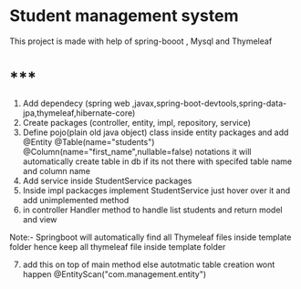# Student management system
This project is made with help of spring-booot , Mysql and Thymeleaf

# ***
1. Add dependecy (spring web ,javax,spring-boot-devtools,spring-data-jpa,thymeleaf,hibernate-core)
2. Create packages (controller, entity, impl, repository, service)
3. Define pojo(plain old java object) class inside entity packages and add @Entity
@Table(name="students")  @Column(name="first_name",nullable=false) notations it will automatically create table in db if its not there  with specifed table name and column name
4. Add service inside StudentService packages 
5. Inside impl packacges implement StudentService just hover over it and add unimplemented method
6. in controller Handler method to handle list students and return model and view

Note:- Springboot will automatically find all Thymeleaf files inside template folder hence keep all thymeleaf file inside template folder

7. add this on top of main method else autotmatic table creation wont happen @EntityScan("com.management.entity")